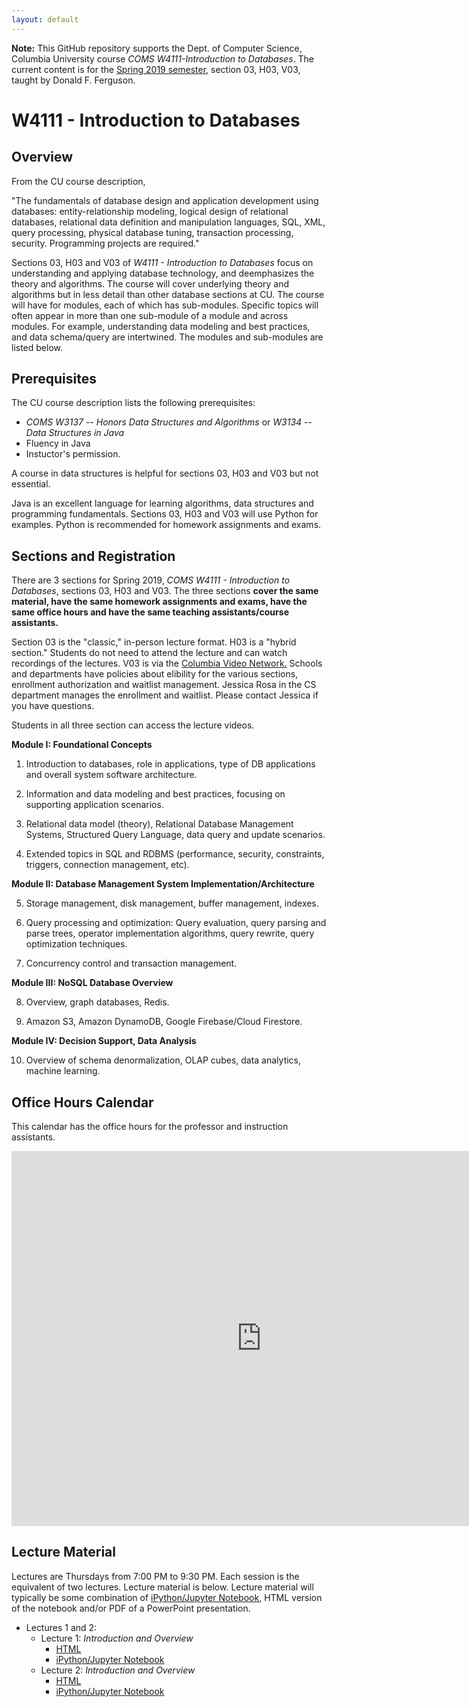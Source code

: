 ```yaml
---
layout: default
---
```


__Note:__ This GitHub repository supports the Dept. of Computer Science, Columbia University course
_COMS W4111-Introduction to Databases_. The current content is for
the [Spring 2019 semester,](https://courseworks2.columbia.edu/courses/79571/wiki) section 03, H03, V03, 
taught by Donald F. Ferguson.

# W4111 - Introduction to Databases

## Overview

From the CU course description, 

"The fundamentals of database design and application development using databases: entity-relationship modeling, logical design of relational databases, relational data definition and manipulation
languages, SQL, XML, query processing, physical database tuning,
transaction processing, security. Programming projects are required."

Sections 03, H03 and V03 of _W4111 - Introduction to Databases_ focus on understanding and applying database technology, 
and deemphasizes the theory and algorithms. The course will cover underlying theory and algorithms
but in less detail than other database sections at CU. The course will have for modules, each of which has
sub-modules. 
Specific topics will often appear in more than one sub-module of a module and across modules. 
For example, understanding data modeling and best practices, and data schema/query are intertwined. The modules
and sub-modules are listed below.

## Prerequisites

The CU course description lists the following prerequisites:
- _COMS W3137 -- Honors Data Structures and Algorithms_ or _W3134 -- Data Structures in Java_
- Fluency in Java
- Instuctor's permission.

A course in data structures is helpful for sections 03, H03 and V03 but not essential.

Java is an excellent language for learning algorithms, data structures and programming fundamentals. Sections 03,
H03 and V03 will use Python for examples. Python is recommended for homework assignments and exams.

## Sections and Registration

There are 3 sections for Spring 2019, _COMS W4111 - Introduction to Databases_,
sections 03, H03 and V03.
The three sections __cover the same material, have the same homework assignments and exams, 
have the same office hours and
have the same teaching assistants/course assistants.__ 

Section 03 is the "classic," in-person lecture format. H03 is a "hybrid section."
Students do not need to attend the lecture and can watch recordings of the lectures. V03 is via the [Columbia Video
Network.](https://cvn.columbia.edu/) Schools and departments have policies about elibility for the various sections,
enrollment authorization and waitlist management. Jessica Rosa in the CS department manages the enrollment and
waitlist. Please contact Jessica if you have questions. 

Students in all three section can access the lecture videos.


__Module I: Foundational Concepts__

1. Introduction to databases, role in applications, type of DB applications and overall system software architecture.

2. Information and data modeling and best practices, focusing on supporting application scenarios.

3. Relational data model (theory), Relational Database Management Systems, Structured Query Language, data query and update scenarios.

4. Extended topics in SQL and RDBMS (performance, security, constraints, triggers, connection management, etc).

__Module II: Database Management System Implementation/Architecture__

5. Storage management, disk management, buffer management, indexes.

6. Query processing and optimization:  Query evaluation, query parsing and parse trees, operator implementation algorithms, query rewrite, query optimization techniques.

7. Concurrency control and transaction management.

__Module III: NoSQL Database Overview__

8. Overview, graph databases, Redis.

9. Amazon S3, Amazon DynamoDB, Google Firebase/Cloud Firestore.

__Module IV: Decision Support, Data Analysis__

10. Overview of schema denormalization, OLAP cubes, data analytics, machine learning.





## Office Hours Calendar

This calendar has the office hours for the professor and instruction assistants.

<iframe src="https://calendar.google.com/calendar/embed?src=8a3li5aeqbu36m0q928rrog2f8%40group.calendar.google.com&ctz=America%2FNew_York" style="border: 0" width="800" height="600" frameborder="0" scrolling="no"></iframe>

## Lecture Material

Lectures are Thursdays from 7:00 PM to 9:30 PM. Each session is the equivalent of two lectures. Lecture material
is below. Lecture material will typically be some combination of
[iPython/Jupyter Notebook,](https://jupyter.org/) HTML version of the
notebook and/or PDF of a PowerPoint presentation.

- Lectures 1 and 2:
    - Lecture 1: _Introduction and Overview_
        - [HTML](Lectures/Lecture_1/w4111-L1-s2019-Introduction.html)
        - [iPython/Jupyter Notebook](Lectures/Lecture_1/w4111-L1-s2019-Introduction.ipynb)
    - Lecture 2: _Introduction and Overview_
        - [HTML](Lectures/Lecture_2/w4111-L2-s2019-ModelRelational.html)
        - [iPython/Jupyter Notebook](Lectures/Lecture_2/w4111-L2-s2019-ModelRelational.ipynb)

